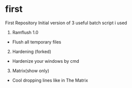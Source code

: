 # first
First Repository
Initial version of 3 useful batch script i used
1. Ramflush 1.0
- Flush all temporary files
2. Hardening (forked)
- Hardenize your windows by cmd  
3. Matrix(show only)
- Cool dropping lines like in The Matrix
